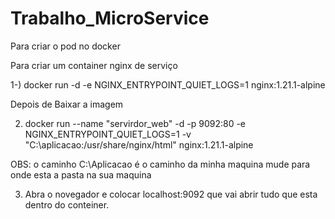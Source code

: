 # Trabalho_MicroService
Para criar o pod no docker

Para criar um container nginx de serviço

1-)   docker run -d -e NGINX_ENTRYPOINT_QUIET_LOGS=1 nginx:1.21.1-alpine

Depois de Baixar a imagem 

2)   docker run --name "servirdor_web" -d -p 9092:80 -e NGINX_ENTRYPOINT_QUIET_LOGS=1 -v "C:\aplicacao:/usr/share/nginx/html" nginx:1.21.1-alpine

OBS: o caminho C:\Aplicacao é o caminho da minha maquina mude para onde esta a pasta na sua maquina

3)    Abra o novegador e colocar localhost:9092 que vai abrir tudo que esta dentro do conteiner.
